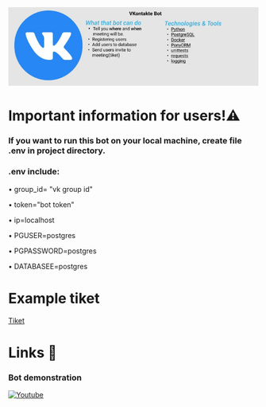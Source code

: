 ![Header](https://github.com/Brainisthekey/VKontakte-Bot/blob/main/data/Project_image.png)

# Important information for users!⚠️
### If you want to run this bot on your local machine, create file .env in project directory.
### .env include:
• group_id= "vk group id"  

• token="bot token"  

• ip=localhost  

• PGUSER=postgres  

• PGPASSWORD=postgres  

• DATABASEE=postgres

# Example tiket
[Tiket](https://github.com/Brainisthekey/VKontakte-Bot/blob/main/data/tiket.png)

# Links 🔗
### Bot demonstration
[![Youtube](https://img.shields.io/badge/-Youtube-090909?style=for-the-badge&logo=Youtube&logoColor=ed250e)](https://youtu.be/780xhobW6Ww)
